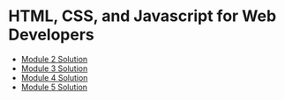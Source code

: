 # HTML, CSS, and Javascript for Web Developers


- <a href="https://milicamilakovic.github.io/coursera-fullstack-course/module2_solution/" target="_blank" > Module 2 Solution <a/>
- <a href="https://milicamilakovic.github.io/coursera-fullstack-course/module3_solution/" target="_blank"> Module 3 Solution <a/>
- <a href="https://milicamilakovic.github.io/coursera-fullstack-course/module4_solution/" target="_blank"> Module 4 Solution <a/>
- <a href="https://milicamilakovic.github.io/coursera-fullstack-course/module5_solution/" target="_blank"> Module 5 Solution <a/>
